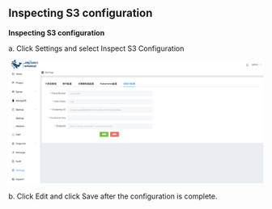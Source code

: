 ## Inspecting S3 configuration

**Inspecting S3 configuration**

a. Click Settings and select Inspect S3 Configuration

![1](../../../../images/whalealPlatformImages/InspectingS3configuration.png)

b. Click Edit and click Save after the configuration is complete.

